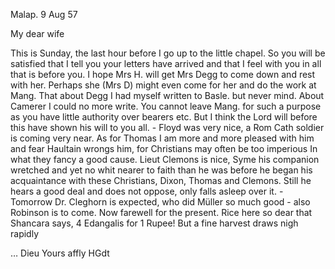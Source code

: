  Malap. 9 Aug 57

My dear wife

This is Sunday, the last hour before I go up to the little chapel. So you will be satisfied that I tell you your letters have arrived and that I feel with you in all that is before you. I hope Mrs H. will get Mrs Degg to come down and rest with her. Perhaps she (Mrs D) might even come for her and do the work at Mang. That about Degg I had myself written to Basle. but never mind. About Camerer I could no more write. You cannot leave Mang. for such a purpose as you have little authority over bearers etc. But I think the Lord will before this have shown his will to you all. - Floyd was very nice, a Rom Cath soldier is coming very near. As for Thomas I am more and more pleased with him and fear Haultain wrongs him, for Christians may often be too imperious In what they fancy a good cause. Lieut Clemons is nice, Syme his companion wretched and yet no whit nearer to faith than he was before he began his acquaintance with these Christians, Dixon, Thomas and Clemons. Still he hears a good deal and does not oppose, only falls asleep over it. - Tomorrow Dr. Cleghorn is expected, who did Müller so much good - also Robinson is to come. Now farewell for the present. Rice here so dear that Shancara says, 4 Edangalis for 1 Rupee! But a fine harvest draws nigh rapidly

… Dieu
 Yours affly
 HGdt

